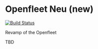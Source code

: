 # Openfleet Neu (new)

[![Build Status](https://dev.azure.com/xmarkbudaix/OpenFleet/_apis/build/status/DevShiro.openfleet-neu?branchName=master)](https://dev.azure.com/xmarkbudaix/OpenFleet/_build/latest?definitionId=1&branchName=master)

Revamp of the Openfleet

TBD
